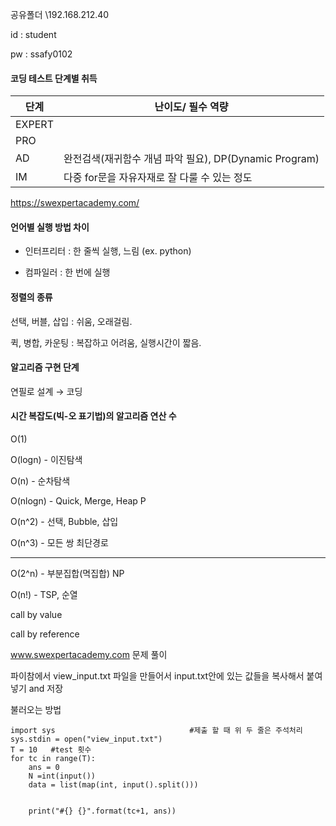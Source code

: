공유폴더    \\192.168.212.40

id : student

pw : ssafy0102



#### 코딩 테스트 단계별 취득

| 단계   | 난이도/ 필수 역량                                      |
| ------ | ------------------------------------------------------ |
| EXPERT |                                                        |
| PRO    |                                                        |
| AD     | 완전검색(재귀함수 개념 파악 필요), DP(Dynamic Program) |
| IM     | 다중 for문을 자유자재로 잘 다룰 수 있는 정도           |



https://swexpertacademy.com/



#### 언어별 실행 방법 차이

- 인터프리터 : 한 줄씩 실행, 느림 (ex. python)


- 컴파일러 : 한 번에 실행



#### 정렬의 종류

선택, 버블, 삽입  : 쉬움, 오래걸림.

퀵, 병합, 카운팅  : 복잡하고 어려움, 실행시간이 짧음.



#### 알고리즘 구현 단계

연필로 설계 → 코딩



#### 시간 복잡도(빅-오 표기법)의 알고리즘 연산 수

O(1)

O(logn) - 이진탐색

O(n) - 순차탐색

O(nlogn) - Quick, Merge, Heap                     P

O(n^2) - 선택, Bubble, 삽입

O(n^3) - 모든 쌍 최단경로

------

O(2^n) - 부분집합(멱집합)                          NP

O(n!) - TSP, 순열



call by value

call by reference



www.swexpertacademy.com 문제 풀이

파이참에서 view_input.txt 파일을 만들어서 input.txt안에 있는 값들을 복사해서 붙여넣기 and 저장

불러오는 방법

```
import sys                              #제출 할 때 위 두 줄은 주석처리
sys.stdin = open("view_input.txt")
T = 10   #test 횟수
for tc in range(T):
    ans = 0
    N =int(input())
    data = list(map(int, input().split()))
    
    
    print("#{} {}".format(tc+1, ans))
```